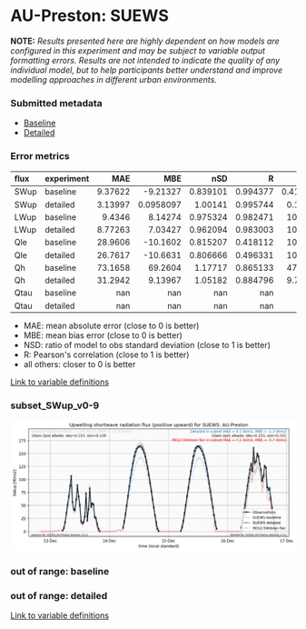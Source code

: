 # AU-Preston: SUEWS

**NOTE:** *Results presented here are highly dependent on how models are configured in this experiment and may be subject to variable output formatting errors. Results are not intended to indicate the quality of any individual model, but to help participants better understand and improve modelling approaches in different urban environments.*

### Submitted metadata

- [Baseline](SUEWS_AU-Preston_baseline_attrs.md)
- [Detailed](SUEWS_AU-Preston_detailed_attrs.md)

### Error metrics

| flux   | experiment   |       MAE |         MBE |        nSD |          R |        5th |       95th |      RMSE |       cRMSE |        AMBE |        1-nSD |          1-R |     nSkewness |   nKurtosis |     Overlap |
|:-------|:-------------|----------:|------------:|-----------:|-----------:|-----------:|-----------:|----------:|------------:|------------:|-------------:|-------------:|--------------:|------------:|------------:|
| SWup   | baseline     |   9.37622 |  -9.21327   |   0.839101 |   0.994377 |   0.419038 |  23.4369   |  12.7109  |   0.187948  |   9.21327   |   0.160898   |   0.00562267 |   0.0519097   |   0.138732  |   0.0785242 |
| SWup   | detailed     |   3.13997 |   0.0958097 |   1.00141  |   0.995744 |   0.14393  |   0.680145 |   4.30294 |   0.0923312 |   0.0958097 |   0.00141456 |   0.00425551 |   0.0124727   |   0.0441398 |   0.0536503 |
| LWup   | baseline     |   9.4346  |   8.14274   |   0.975324 |   0.982471 |  10.9334   |   6.67479  |  11.3036  |   0.18655   |   8.14274   |   0.0246768  |   0.0175286  |   0.0948506   |   0.193805  |   0.138653  |
| LWup   | detailed     |   8.77263 |   7.03427   |   0.962094 |   0.983003 |  10.1872   |   4.27229  |  10.4779  |   0.184778  |   7.03427   |   0.0379075  |   0.0169973  |   0.0926819   |   0.208832  |   0.132426  |
| Qle    | baseline     |  28.9606  | -10.1602    |   0.815207 |   0.418112 |  10.1581   |  24.9825   |  49.4558  |   0.991396  |  10.1602    |   0.184794   |   0.581888   |   0.758841    |   1.25616   |   0.377852  |
| Qle    | detailed     |  26.7617  | -10.6631    |   0.806666 |   0.496331 |  10.1046   |  25.3787   |  46.2556  |   0.921935  |  10.6631    |   0.193335   |   0.503669   |   0.690328    |   1.01614   |   0.338609  |
| Qh     | baseline     |  73.1658  |  69.2604    |   1.17717  |   0.865133 |  47.5527   | 101.673    |  87.9524  |   0.590686  |  69.2604    |   0.177169   |   0.134867   |   0.227487    |   0.505365  |   0.536311  |
| Qh     | detailed     |  31.2942  |   9.13967   |   1.05182  |   0.884796 |   9.70741  |  28.0973   |  46.3387  |   0.495009  |   9.13967   |   0.0518224  |   0.115204   |   0.000266612 |   0.056421  |   0.214837  |
| Qtau   | baseline     | nan       | nan         | nan        | nan        | nan        | nan        | nan       | nan         | nan         | nan          | nan          | nan           | nan         | nan         |
| Qtau   | detailed     | nan       | nan         | nan        | nan        | nan        | nan        | nan       | nan         | nan         | nan          | nan          | nan           | nan         | nan         |

 - MAE: mean absolute error (close to 0 is better)
 - MBE: mean bias error (close to 0 is better)
 - NSD: ratio of model to obs standard deviation (close to 1 is better)
 - R: Pearson's correlation (close to 1 is better)
 - all others: closer to 0 is better

[Link to variable definitions](../modelattrs/variable_definitions.md)

### <a name="subset_swup_v0-9"></a>subset_SWup_v0-9
[![SUEWS_AU-Preston_subset_SWup_v0-9.png](SUEWS_AU-Preston_subset_SWup_v0-9.png)](SUEWS_AU-Preston_subset_SWup_v0-9.png)

### out of range: baseline


### out of range: detailed



[Link to variable definitions](../modelattrs/variable_definitions.md)

